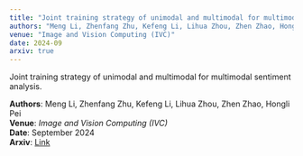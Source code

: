 ```yaml
---
title: "Joint training strategy of unimodal and multimodal for multimodal sentiment analysis"
authors: "Meng Li, Zhenfang Zhu, Kefeng Li, Lihua Zhou, Zhen Zhao, Hongli Pei"
venue: "Image and Vision Computing (IVC)"
date: 2024-09
arxiv: true
---
```


Joint training strategy of unimodal and multimodal for multimodal sentiment analysis.

**Authors**: Meng Li, Zhenfang Zhu, Kefeng Li, Lihua Zhou, Zhen Zhao, Hongli Pei  
**Venue**: *Image and Vision Computing (IVC)*  
**Date**: September 2024  
**Arxiv**: [Link](#)

